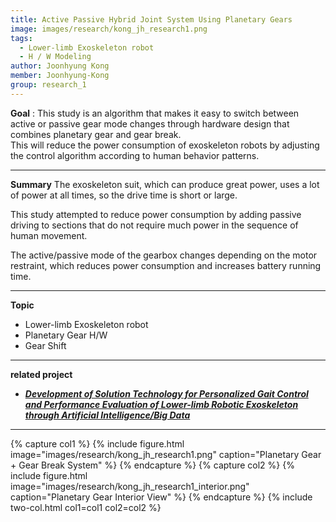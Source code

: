 ```yaml
---
title: Active Passive Hybrid Joint System Using Planetary Gears
image: images/research/kong_jh_research1.png
tags:
  - Lower-limb Exoskeleton robot
  - H / W Modeling
author: Joonhyung Kong
member: Joonhyung-Kong
group: research_1
---
```

**Goal** : This study is an algorithm that makes it easy to switch between active or passive gear mode changes through hardware design that combines planetary gear and gear break.    
This will reduce the power consumption of exoskeleton robots by adjusting the control algorithm according to human behavior patterns.

***

**Summary**
The exoskeleton suit, which can produce great power, uses a lot of power at all times, so the drive time is short or large.     
    
This study attempted to reduce power consumption by adding passive driving to sections that do not require much power in the sequence of human movement.    
   
The active/passive mode of the gearbox changes depending on the motor restraint, which reduces power consumption and increases battery running time.    

***

**Topic**    
 * Lower-limb Exoskeleton robot
 * Planetary Gear H/W
 * Gear Shift



***
**related project** 
- [**_Development of Solution Technology for Personalized Gait Control and Performance Evaluation of Lower-limb Robotic Exoskeleton through Artificial Intelligence/Big Data_**](http://harco.hanyang.ac.kr/2022/04/28/project-voucher_iitp_gait_project.html)    
   
   
***

{% capture col1 %}
{%
  include figure.html
  image="images/research/kong_jh_research1.png"
  caption="Planetary Gear + Gear Break System"
%}
{% endcapture %}
{% capture col2 %}
{%
  include figure.html
  image="images/research/kong_jh_research1_interior.png"
  caption="Planetary Gear Interior View"
%}
{% endcapture %}
{% include two-col.html col1=col1 col2=col2 %}